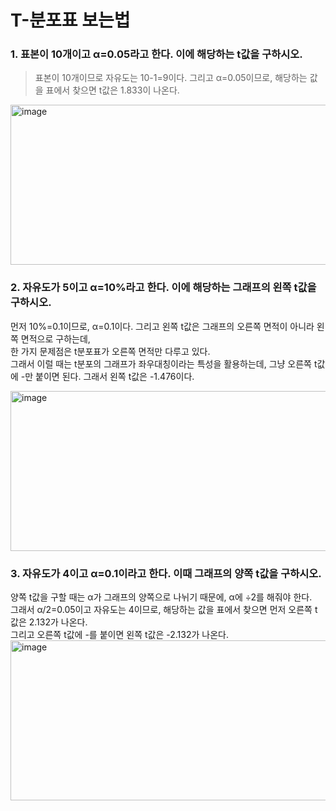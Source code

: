 # T-분포표 보는법

### 1. 표본이 10개이고 α=0.05라고 한다. 이에 해당하는 t값을 구하시오.
> 표본이 10개이므로 자유도는 10-1=9이다. 그리고 α=0.05이므로, 해당하는 값을 표에서 찾으면 t값은 1.833이 나온다.
<img width="600" height="256" alt="image" src="https://github.com/user-attachments/assets/08ec9e82-a347-4414-ac4b-e3b6620f38e5" />

### 2. 자유도가 5이고 α=10%라고 한다. 이에 해당하는 그래프의 왼쪽 t값을 구하시오.
먼저 10%=0.1이므로, α=0.1이다. 그리고 왼쪽 t값은 그래프의 오른쪽 면적이 아니라 왼쪽 면적으로 구하는데,   
한 가지 문제점은 t분포표가 오른쪽 면적만 다루고 있다.   
그래서 이럴 때는 t분포의 그래프가 좌우대칭이라는 특성을 활용하는데, 그냥 오른쪽 t값에 -만 붙이면 된다. 그래서 왼쪽 t값은 -1.476이다.

<img width="685" height="256" alt="image" src="https://github.com/user-attachments/assets/ab4e4131-f707-43bf-96b0-2cd3c1c9bcce" />

### 3. 자유도가 4이고 α=0.1이라고 한다. 이때 그래프의 양쪽 t값을 구하시오.
양쪽 t값을 구할 때는 α가 그래프의 양쪽으로 나뉘기 때문에, α에 ÷2를 해줘야 한다.   
그래서 α/2=0.05이고 자유도는 4이므로, 해당하는 값을 표에서 찾으면 먼저 오른쪽 t값은 2.132가 나온다.  
그리고 오른쪽 t값에 -를 붙이면 왼쪽 t값은 -2.132가 나온다.
<img width="685" height="256" alt="image" src="https://github.com/user-attachments/assets/4f934048-f44c-4115-b31d-9fc35c57855d" />






